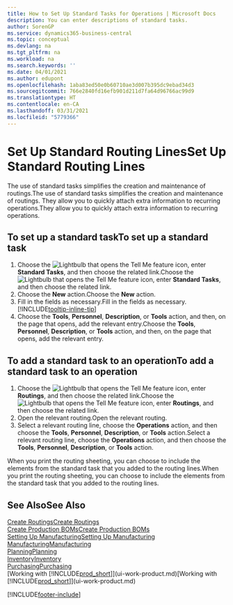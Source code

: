 ```yaml
---
title: How to Set Up Standard Tasks for Operations | Microsoft Docs
description: You can enter descriptions of standard tasks.
author: SorenGP
ms.service: dynamics365-business-central
ms.topic: conceptual
ms.devlang: na
ms.tgt_pltfrm: na
ms.workload: na
ms.search.keywords: ''
ms.date: 04/01/2021
ms.author: edupont
ms.openlocfilehash: 1aba83ed50e0b60710ae3d007b395dc9ebad34d3
ms.sourcegitcommit: 766e2840fd16efb901d211d7fa64d96766ac99d9
ms.translationtype: HT
ms.contentlocale: en-CA
ms.lasthandoff: 03/31/2021
ms.locfileid: "5779366"
---
```

# <a name="set-up-standard-routing-lines"></a><span data-ttu-id="467b3-103">Set Up Standard Routing Lines</span><span class="sxs-lookup"><span data-stu-id="467b3-103">Set Up Standard Routing Lines</span></span>

<span data-ttu-id="467b3-104">The use of standard tasks simplifies the creation and maintenance of routings.</span><span class="sxs-lookup"><span data-stu-id="467b3-104">The use of standard tasks simplifies the creation and maintenance of routings.</span></span> <span data-ttu-id="467b3-105">They allow you to quickly attach extra information to recurring operations.</span><span class="sxs-lookup"><span data-stu-id="467b3-105">They allow you to quickly attach extra information to recurring operations.</span></span>

## <a name="to-set-up-a-standard-task"></a><span data-ttu-id="467b3-106">To set up a standard task</span><span class="sxs-lookup"><span data-stu-id="467b3-106">To set up a standard task</span></span>

1. <span data-ttu-id="467b3-107">Choose the ![Lightbulb that opens the Tell Me feature](media/ui-search/search_small.png "Tell me what you want to do") icon, enter **Standard Tasks**, and then choose the related link.</span><span class="sxs-lookup"><span data-stu-id="467b3-107">Choose the ![Lightbulb that opens the Tell Me feature](media/ui-search/search_small.png "Tell me what you want to do") icon, enter **Standard Tasks**, and then choose the related link.</span></span>
2. <span data-ttu-id="467b3-108">Choose the **New** action.</span><span class="sxs-lookup"><span data-stu-id="467b3-108">Choose the **New** action.</span></span>
3. <span data-ttu-id="467b3-109">Fill in the fields as necessary.</span><span class="sxs-lookup"><span data-stu-id="467b3-109">Fill in the fields as necessary.</span></span> [!INCLUDE[tooltip-inline-tip](includes/tooltip-inline-tip_md.md)]
4. <span data-ttu-id="467b3-110">Choose the **Tools**, **Personnel**, **Description**, or **Tools** action, and then, on the page that opens, add the relevant entry.</span><span class="sxs-lookup"><span data-stu-id="467b3-110">Choose the **Tools**, **Personnel**, **Description**, or **Tools** action, and then, on the page that opens, add the relevant entry.</span></span>

## <a name="to-add-a-standard-task-to-an-operation"></a><span data-ttu-id="467b3-111">To add a standard task to an operation</span><span class="sxs-lookup"><span data-stu-id="467b3-111">To add a standard task to an operation</span></span>

1. <span data-ttu-id="467b3-112">Choose the ![Lightbulb that opens the Tell Me feature](media/ui-search/search_small.png "Tell me what you want to do") icon, enter **Routings**, and then choose the related link.</span><span class="sxs-lookup"><span data-stu-id="467b3-112">Choose the ![Lightbulb that opens the Tell Me feature](media/ui-search/search_small.png "Tell me what you want to do") icon, enter **Routings**, and then choose the related link.</span></span>
2. <span data-ttu-id="467b3-113">Open the relevant routing.</span><span class="sxs-lookup"><span data-stu-id="467b3-113">Open the relevant routing.</span></span>
3. <span data-ttu-id="467b3-114">Select a relevant routing line, choose the **Operations** action, and then choose the **Tools**, **Personnel**, **Description**, or **Tools** action.</span><span class="sxs-lookup"><span data-stu-id="467b3-114">Select a relevant routing line, choose the **Operations** action, and then choose the **Tools**, **Personnel**, **Description**, or **Tools** action.</span></span>

<span data-ttu-id="467b3-115">When you print the routing sheeting, you can choose to include the elements from the standard task that you added to the routing lines.</span><span class="sxs-lookup"><span data-stu-id="467b3-115">When you print the routing sheeting, you can choose to include the elements from the standard task that you added to the routing lines.</span></span>

## <a name="see-also"></a><span data-ttu-id="467b3-116">See Also</span><span class="sxs-lookup"><span data-stu-id="467b3-116">See Also</span></span>

[<span data-ttu-id="467b3-117">Create Routings</span><span class="sxs-lookup"><span data-stu-id="467b3-117">Create Routings</span></span>](production-how-to-create-routings.md)  
[<span data-ttu-id="467b3-118">Create Production BOMs</span><span class="sxs-lookup"><span data-stu-id="467b3-118">Create Production BOMs</span></span>](production-how-to-create-production-boms.md)  
[<span data-ttu-id="467b3-119">Setting Up Manufacturing</span><span class="sxs-lookup"><span data-stu-id="467b3-119">Setting Up Manufacturing</span></span>](production-configure-production-processes.md)  
[<span data-ttu-id="467b3-120">Manufacturing</span><span class="sxs-lookup"><span data-stu-id="467b3-120">Manufacturing</span></span>](production-manage-manufacturing.md)  
[<span data-ttu-id="467b3-121">Planning</span><span class="sxs-lookup"><span data-stu-id="467b3-121">Planning</span></span>](production-planning.md)  
[<span data-ttu-id="467b3-122">Inventory</span><span class="sxs-lookup"><span data-stu-id="467b3-122">Inventory</span></span>](inventory-manage-inventory.md)  
[<span data-ttu-id="467b3-123">Purchasing</span><span class="sxs-lookup"><span data-stu-id="467b3-123">Purchasing</span></span>](purchasing-manage-purchasing.md)  
<span data-ttu-id="467b3-124">[Working with [!INCLUDE[prod_short](includes/prod_short.md)]](ui-work-product.md)</span><span class="sxs-lookup"><span data-stu-id="467b3-124">[Working with [!INCLUDE[prod_short](includes/prod_short.md)]](ui-work-product.md)</span></span>  


[!INCLUDE[footer-include](includes/footer-banner.md)]